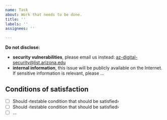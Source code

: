 ```yaml
---
name: Task
about: Work that needs to be done.
title: ''
labels: ''
assignees: ''

---
```


**Do not disclose:** 

- **security vulnerabilities**, please email us instead: az-digital-security@list.arizona.edu
- **internal information**, this issue will be publicly available on the Internet. If sensitive information is relevant, please ...

## Conditions of satisfaction
- [ ] Should ‹testable condition that should be satisfied›
- [ ] Should ‹testable condition that should be satisfied›
- [ ] …
